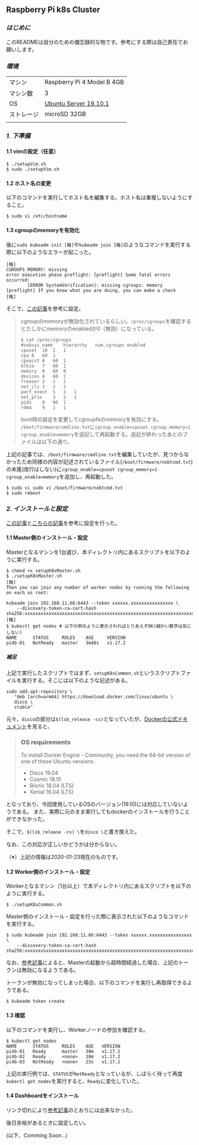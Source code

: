 ## Raspberry Pi k8s Cluster

### ***はじめに***
このREADMEは自分のための備忘録的な物です。参考にする際は自己責任でお願いします。

### ***環境***

| | |
|---|---|
|マシン |Raspberry Pi 4 Model B 4GB |
|マシン数 | 3 |
|OS |[Ubuntu Server 19.10.1](https://wiki.ubuntu.com/ARM/RaspberryPi) |
|ストレージ |microSD 32GB |
| | |

### ***1. 下準備***

#### 1.1 vimの設定（任意）

```
$ ./setupVim.sh
$ sudo ./setupVim.sh
```

#### 1.2 ホスト名の変更
以下のコマンドを実行してホスト名を編集する。ホスト名は重複しないようにすること。

```
$ sudo vi /etc/hostname
```

#### 1.3 cgroupのmemoryを有効化
後に`sudo kubeadm init [略]`や`kubeadm join [略]`のようなコマンドを実行する際に以下のようなエラーが起こった。

```
[略]
CGROUPS_MEMORY: missing
error execution phase preflight: [preflight] Some fatal errors occurred:
        [ERROR SystemVerification]: missing cgroups: memory
[preflight] If you know what you are doing, you can make a check 
[略]
```

そこで、[この記事](https://kuromt.hatenablog.com/entry/2019/01/03/233347)を参考に設定。

> cgroupのmemoryが無効化されているらしい。`/proc/cgroups`を確認するとたしかにmemoryのenabledが0（無効）になっている。
>
> ```
> $ cat /proc/cgroups 
> #subsys_name    hierarchy   num_cgroups enabled
> cpuset  10  2   1
> cpu 6   60  1
> cpuacct 6   60  1
> blkio   7   60  1
> memory  0   68  0
> devices 4   60  1
> freezer 2   2   1
> net_cls 3   2   1
> perf_event  5   2   1
> net_prio    3   2   1
> pids    8   66  1
> rdma    9   1   1
> ```
>
> boot時の設定を変更してcgroupfsのmemoryを有効にする。
> `/boot/firmware/cmdline.txt`に`cgroup_enable=cpuset cgroup_memory=1 cgroup_enable=memory`を追記して再起動する。追記が終わったあとのファイルは以下の通り。

上記の記事では、`/boot/firmware/cmdline.txt`を編集していたが、見つからなかったため同様の内容が記述されているファイル(`/boot/firmware/nobtcmd.txt`)の末尾(改行はしない)に`cgroup_enable=cpuset cgroup_memory=1 cgroup_enable=memory`を追加し、再起動した。

```
$ sudo vi sudo vi /boot/firmware/nobtcmd.txt
$ sudo reboot
```

### ***2. インストールと設定***
[この記事](https://qiita.com/soumi/items/7736ac3aabbbe4fb474a)と[こちらの記事](https://qiita.com/soumi/items/5b01d88c187b678c0474)を参考に設定を行った。

#### 1.1 Master側のインストール・設定
Masterとなるマシンを1台選び、本ディレクトリ内にあるスクリプトを以下のように実行する。

```
$ chmod +x setupK8sMaster.sh
$ ./setupK8sMaster.sh
[略]
Then you can join any number of worker nodes by running the following on each as root:

kubeadm join 192.168.11.66:6443 --token xxxxxx.xxxxxxxxxxxxxxxx \
    --discovery-token-ca-cert-hash sha256:xxxxxxxxxxxxxxxxxxxxxxxxxxxxxxxxxxxxxxxxxxxxxxxxxxxxxxxxxxxxxxxx
[略]
$ kubectl get nodes # 以下の例のように表示されればとりあえずOK(細かい数字は気にしない)
NAME      STATUS     ROLES    AGE     VERSION
pi4b-01   NotReady   master   3m46s   v1.17.2
```

##### 補足
上記で実行したスクリプトではまず、`setupK8sCommon.sh`というスクリプトファイルを実行する。そこには以下のような記述がある。

```
sudo add-apt-repository \
   "deb [arch=arm64] https://download.docker.com/linux/ubuntu \
   disco \
   stable"
```

元々、`disco`の部分は`$(lsb_release -cs)`となっていたが、[Dockerの公式ドキュメント](https://docs.docker.com/install/linux/docker-ce/ubuntu/)を見ると、

> ### OS requirements
> To install Docker Engine - Community, you need the 64-bit version of one of these Ubuntu versions:
> - Disco 19.04
> - Cosmic 18.10
> - Bionic 18.04 (LTS)
> - Xenial 16.04 (LTS)

となっており、今回使用しているOSのバージョン(19.10)には対応していないようである。
また、実際に元のまま実行してもdockerのインストールを行うことができなかった。

そこで、`$(lsb_release -cs) \`を`disco \`と書き換えた。

なお、この対応が正しいかどうかは分からない。

（※）上記の情報は2020-01-23現在のものです。

#### 1.2 Worker側のインストール・設定
Workerとなるマシン（1台以上）で本ディレクトリ内にあるスクリプトを以下のように実行する。

```
$ ./setupK8sCommon.sh
```

Master側のインストール・設定を行った際に表示された以下のようなコマンドを実行する。

```
$ sudo kubeadm join 192.168.11.66:6443 --token xxxxxx.xxxxxxxxxxxxxxxx \
    --discovery-token-ca-cert-hash sha256:xxxxxxxxxxxxxxxxxxxxxxxxxxxxxxxxxxxxxxxxxxxxxxxxxxxxxxxxxxxxxxxx
```

なお、[参考記事](https://qiita.com/soumi/items/7736ac3aabbbe4fb474a#w-master%E3%83%8E%E3%83%BC%E3%83%89%E3%81%ABjoin%E3%81%99%E3%82%8B)によると、Masterの起動から超時間経過した場合、上記のトークンは無効になるようである。

トークンが無効になってしまった場合、以下のコマンドを実行し再取得できるようである。

```
$ kubeadm token create
```

#### 1.3 確認
以下のコマンドを実行し、Workerノードの参加を確認する。

```
$ kubectl get nodes
NAME      STATUS     ROLES    AGE   VERSION
pi4b-01   Ready      master   30m   v1.17.2
pi4b-02   Ready      <none>   10m   v1.17.2
pi4b-03   NotReady   <none>   23s   v1.17.2
```
上記の実行例では、`STATUS`が`NotReady`となっているが、しばらく待って再度`kubectl get nodes`を実行すると、`Ready`に変化していた。

#### 1.4 Dashboardをインストール
リンク切れにより[参考記事](https://qiita.com/soumi/items/7736ac3aabbbe4fb474a#m-dashboard%E3%82%92%E3%82%A4%E3%83%B3%E3%82%B9%E3%83%88%E3%83%BC%E3%83%AB%E3%81%8A%E3%81%BE%E3%81%91)のとおりには出来なかった。

後日余裕があるときに設定したい。

(以下、Comming Soon...)
